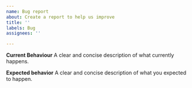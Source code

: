 ```yaml
---
name: Bug report
about: Create a report to help us improve
title: ''
labels: Bug
assignees: ''

---
```


**Current Behaviour**
A clear and concise description of what currently happens.

**Expected behavior**
A clear and concise description of what you expected to happen.
